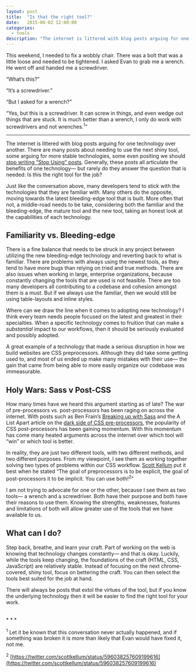 ```yaml
---
layout: post
title:  "Is that the right tool?"
date:   2015-06-02 12:00:00
categories:
  - tools
description: "The internet is littered with blog posts arguing for one technology over another. There are many posts about needing to use the next shiny tool, some arguing for more stable technologies, some even positing we should stop writing &quot;Stop Using&quot; posts. Generally, these posts all articulate the benefits of one technology— but rarely do they answer the question that is needed: Is this the right tool for the job?"
---
```


This weekend, I needed to fix a wobbly chair. There was a bolt that was a little loose and needed to be tightened. I asked Evan to grab me a wrench. He went off and handed me a screwdriver.

“What’s this?”

“It’s a screwdriver.”

“But I asked for a wrench?”

“Yes, but this is a screwdriver. It can screw in things, and even wedge out things that are stuck. It is much better than a wrench, I only do work with screwdrivers and not wrenches.<sup>1</sup>”

* * *

The internet is littered with blog posts arguing for one technology over another. There are many posts about needing to use the next shiny tool, some arguing for more stable technologies, some even positing we should [stop writing “Stop Using” posts](http://jdsteinbach.com/stop-writing/). Generally, these posts all articulate the benefits of one technology— but rarely do they answer the question that is needed: Is this the right tool for the job?

Just like the conversation above, many developers tend to stick with the technologies that they are familiar with. Many others do the opposite, moving towards the latest bleeding-edge tool that is built. More often that not, a middle-road needs to be take, considering both the familiar and the bleeding-edge, the mature tool and the new tool, taking an honest look at the capabilities of each technology.

## Familiarity vs. Bleeding-edge

There is a fine balance that needs to be struck in any project between utilizing the new bleeding-edge technology and reverting back to what is familiar. There are problems with always using the newest tools, as they tend to have more bugs than relying on tried and true methods. There are also issues when working in large, enterprise organizations, because constantly changing the tools that are used is not feasible. There are too many developers all contributing to a codebase and cohesion amongst them is a must. But if we always use the familiar, then we would still be using table-layouts and inline styles.

Where can we draw the line when it comes to adopting new technology? I think every team needs people focused on the latest and greatest in their specialties. When a specific technology comes to fruition that can make a _substantial_ impact to our workflows, then it should be seriously evaluated and possibly adopted.

A great example of a technology that made a serious disruption in how we build websites are CSS preprocessors. Although they did take some getting used to, and most of us ended up make many mistakes with their use— the gain that came from being able to more easily organize our codebase was immeasurable.

## Holy Wars: Sass v Post-CSS

How many times have we heard this argument starting as of late? The war of pre-processors vs. post-processors has been raging on across the internet. With posts such as Ben Frain’s [Breaking up with Sass](http://benfrain.com/breaking-up-with-sass-postcss/) and the A List Apart article on the [dark side of CSS pre-processors](http://alistapart.com/column/what-will-save-us-from-the-dark-side-of-pre-processors), the popularity of CSS post-processors has been gaining momentum. With this momentum has come many heated arguments across the internet over which tool will “win” or which tool is better.

In reality, they are just two different tools, with two different methods, and two different purposes. From my viewpoint, I see them as working together solving two types of problems within our CSS workflow. [Scott Kellum](https://twitter.com/scottkellum) put it best when he stated “The goal of preprocessors is to be explicit, the goal of post-processors it to be implicit. You can use both!<sup>2</sup>”

I am not trying to advocate for one or the other, because I see them as two tools— a wrench and a screwdriver. Both have their purpose and both have their reasons to use them. Knowing the strengths, weaknesses, features and limitations of both will allow greater use of the tools that we have available to us.

## What can I do?

Step back, breathe, and learn your craft. Part of working on the web is knowing that technology changes constantly— and that is okay. Luckily, while the tools keep changing, the foundations of the craft (HTML, CSS, JavaScript) are relatively stable. Instead of focusing on the next chrome-covered, shiny tool, focus on bettering the craft. You can then select the tools best suited for the job at hand.

There will always be posts that extol the virtues of the tool, but if you know the underlying technology then it will be easier to find the right tool for your work.

<br />
* * *
<br />

<sup>1</sup> Let it be known that this conversation never actually happened, and if something was broken it is more than likely that Evan would have fixed it, not me.

<sup>2</sup> [https://twitter.com/scottkellum/status/596038257609199616](https://twitter.com/scottkellum/status/596038257609199616)
